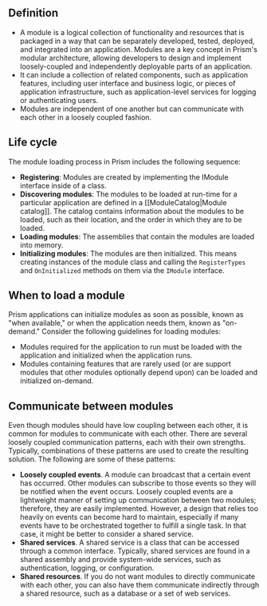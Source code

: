 ## Definition
- A module is a logical collection of functionality and resources that is packaged in a way that can be separately developed, tested, deployed, and integrated into an application. Modules are a key concept in Prism's modular architecture, allowing developers to design and implement loosely-coupled and independently deployable parts of an application.
- It can include a collection of related components, such as application features, including user interface and business logic, or pieces of application infrastructure, such as application-level services for logging or authenticating users.
- Modules are independent of one another but can communicate with each other in a loosely coupled fashion.
## Life cycle
The module loading process in Prism includes the following sequence:
- **Registering**: Modules are created by implementing the IModule interface inside of a class.
- **Discovering modules**: The modules to be loaded at run-time for a particular application are defined in a [[ModuleCatalog|Module catalog]]. The catalog contains information about the modules to be loaded, such as their location, and the order in which they are to be loaded.
- **Loading modules**: The assemblies that contain the modules are loaded into memory.
- **Initializing modules**: The modules are then initialized. This means creating instances of the module class and calling the `RegisterTypes` and `OnInitialized` methods on them via the `IModule` interface.
## When to load a module
Prism applications can initialize modules as soon as possible, known as "when available," or when the application needs them, known as "on-demand." Consider the following guidelines for loading modules:
- Modules required for the application to run must be loaded with the application and initialized when the application runs.
- Modules containing features that are rarely used (or are support modules that other modules optionally depend upon) can be loaded and initialized on-demand.
## Communicate between modules
Even though modules should have low coupling between each other, it is common for modules to communicate with each other. There are several loosely coupled communication patterns, each with their own strengths. Typically, combinations of these patterns are used to create the resulting solution. The following are some of these patterns:
- **Loosely coupled events**. A module can broadcast that a certain event has occurred. Other modules can subscribe to those events so they will be notified when the event occurs. Loosely coupled events are a lightweight manner of setting up communication between two modules; therefore, they are easily implemented. However, a design that relies too heavily on events can become hard to maintain, especially if many events have to be orchestrated together to fulfill a single task. In that case, it might be better to consider a shared service.
- **Shared services**. A shared service is a class that can be accessed through a common interface. Typically, shared services are found in a shared assembly and provide system-wide services, such as authentication, logging, or configuration.
- **Shared resources**. If you do not want modules to directly communicate with each other, you can also have them communicate indirectly through a shared resource, such as a database or a set of web services.